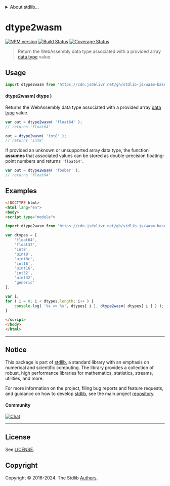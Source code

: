 <!--

@license Apache-2.0

Copyright (c) 2024 The Stdlib Authors.

Licensed under the Apache License, Version 2.0 (the "License");
you may not use this file except in compliance with the License.
You may obtain a copy of the License at

   http://www.apache.org/licenses/LICENSE-2.0

Unless required by applicable law or agreed to in writing, software
distributed under the License is distributed on an "AS IS" BASIS,
WITHOUT WARRANTIES OR CONDITIONS OF ANY KIND, either express or implied.
See the License for the specific language governing permissions and
limitations under the License.

-->


<details>
  <summary>
    About stdlib...
  </summary>
  <p>We believe in a future in which the web is a preferred environment for numerical computation. To help realize this future, we've built stdlib. stdlib is a standard library, with an emphasis on numerical and scientific computation, written in JavaScript (and C) for execution in browsers and in Node.js.</p>
  <p>The library is fully decomposable, being architected in such a way that you can swap out and mix and match APIs and functionality to cater to your exact preferences and use cases.</p>
  <p>When you use stdlib, you can be absolutely certain that you are using the most thorough, rigorous, well-written, studied, documented, tested, measured, and high-quality code out there.</p>
  <p>To join us in bringing numerical computing to the web, get started by checking us out on <a href="https://github.com/stdlib-js/stdlib">GitHub</a>, and please consider <a href="https://opencollective.com/stdlib">financially supporting stdlib</a>. We greatly appreciate your continued support!</p>
</details>

# dtype2wasm

[![NPM version][npm-image]][npm-url] [![Build Status][test-image]][test-url] [![Coverage Status][coverage-image]][coverage-url] <!-- [![dependencies][dependencies-image]][dependencies-url] -->

> Return the WebAssembly data type associated with a provided array [data type][@stdlib/array/dtypes] value.

<!-- Section to include introductory text. Make sure to keep an empty line after the intro `section` element and another before the `/section` close. -->

<section class="intro">

</section>

<!-- /.intro -->

<!-- Package usage documentation. -->



<section class="usage">

## Usage

```javascript
import dtype2wasm from 'https://cdn.jsdelivr.net/gh/stdlib-js/wasm-base-dtype2wasm@esm/index.mjs';
```

#### dtype2wasm( dtype )

Returns the WebAssembly data type associated with a provided array [data type][@stdlib/array/dtypes] value.

```javascript
var out = dtype2wasm( 'float64' );
// returns 'float64'

out = dtype2wasm( 'int8' );
// returns 'int8'
```

If provided an unknown or unsupported array data type, the function **assumes** that associated values can be stored as double-precision floating-point numbers and returns `'float64'`.

```javascript
var out = dtype2wasm( 'foobar' );
// returns 'float64'
```

</section>

<!-- /.usage -->

<!-- Package usage notes. Make sure to keep an empty line after the `section` element and another before the `/section` close. -->

<section class="notes">

</section>

<!-- /.notes -->

<!-- Package usage examples. -->

<section class="examples">

## Examples

<!-- eslint no-undef: "error" -->

```html
<!DOCTYPE html>
<html lang="en">
<body>
<script type="module">

import dtype2wasm from 'https://cdn.jsdelivr.net/gh/stdlib-js/wasm-base-dtype2wasm@esm/index.mjs';

var dtypes = [
    'float64',
    'float32',
    'int8',
    'uint8',
    'uint8c',
    'int16',
    'uint16',
    'int32',
    'uint32',
    'generic'
];

var i;
for ( i = 0; i < dtypes.length; i++ ) {
    console.log( '%s => %s', dtypes[ i ], dtype2wasm( dtypes[ i ] ) );
}

</script>
</body>
</html>
```

</section>

<!-- /.examples -->

<!-- Section to include cited references. If references are included, add a horizontal rule *before* the section. Make sure to keep an empty line after the `section` element and another before the `/section` close. -->

<section class="references">

</section>

<!-- /.references -->

<!-- Section for related `stdlib` packages. Do not manually edit this section, as it is automatically populated. -->

<section class="related">

</section>

<!-- /.related -->

<!-- Section for all links. Make sure to keep an empty line after the `section` element and another before the `/section` close. -->


<section class="main-repo" >

* * *

## Notice

This package is part of [stdlib][stdlib], a standard library with an emphasis on numerical and scientific computing. The library provides a collection of robust, high performance libraries for mathematics, statistics, streams, utilities, and more.

For more information on the project, filing bug reports and feature requests, and guidance on how to develop [stdlib][stdlib], see the main project [repository][stdlib].

#### Community

[![Chat][chat-image]][chat-url]

---

## License

See [LICENSE][stdlib-license].


## Copyright

Copyright &copy; 2016-2024. The Stdlib [Authors][stdlib-authors].

</section>

<!-- /.stdlib -->

<!-- Section for all links. Make sure to keep an empty line after the `section` element and another before the `/section` close. -->

<section class="links">

[npm-image]: http://img.shields.io/npm/v/@stdlib/wasm-base-dtype2wasm.svg
[npm-url]: https://npmjs.org/package/@stdlib/wasm-base-dtype2wasm

[test-image]: https://github.com/stdlib-js/wasm-base-dtype2wasm/actions/workflows/test.yml/badge.svg?branch=main
[test-url]: https://github.com/stdlib-js/wasm-base-dtype2wasm/actions/workflows/test.yml?query=branch:main

[coverage-image]: https://img.shields.io/codecov/c/github/stdlib-js/wasm-base-dtype2wasm/main.svg
[coverage-url]: https://codecov.io/github/stdlib-js/wasm-base-dtype2wasm?branch=main

<!--

[dependencies-image]: https://img.shields.io/david/stdlib-js/wasm-base-dtype2wasm.svg
[dependencies-url]: https://david-dm.org/stdlib-js/wasm-base-dtype2wasm/main

-->

[chat-image]: https://img.shields.io/gitter/room/stdlib-js/stdlib.svg
[chat-url]: https://app.gitter.im/#/room/#stdlib-js_stdlib:gitter.im

[stdlib]: https://github.com/stdlib-js/stdlib

[stdlib-authors]: https://github.com/stdlib-js/stdlib/graphs/contributors

[umd]: https://github.com/umdjs/umd
[es-module]: https://developer.mozilla.org/en-US/docs/Web/JavaScript/Guide/Modules

[deno-url]: https://github.com/stdlib-js/wasm-base-dtype2wasm/tree/deno
[deno-readme]: https://github.com/stdlib-js/wasm-base-dtype2wasm/blob/deno/README.md
[umd-url]: https://github.com/stdlib-js/wasm-base-dtype2wasm/tree/umd
[umd-readme]: https://github.com/stdlib-js/wasm-base-dtype2wasm/blob/umd/README.md
[esm-url]: https://github.com/stdlib-js/wasm-base-dtype2wasm/tree/esm
[esm-readme]: https://github.com/stdlib-js/wasm-base-dtype2wasm/blob/esm/README.md
[branches-url]: https://github.com/stdlib-js/wasm-base-dtype2wasm/blob/main/branches.md

[stdlib-license]: https://raw.githubusercontent.com/stdlib-js/wasm-base-dtype2wasm/main/LICENSE

[@stdlib/array/dtypes]: https://github.com/stdlib-js/array-dtypes/tree/esm

</section>

<!-- /.links -->
